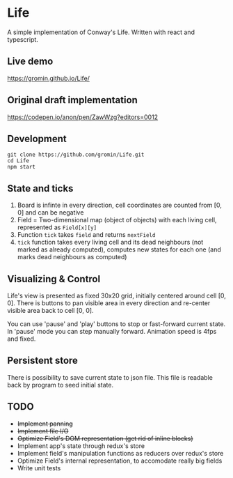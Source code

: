 # Life

A simple implementation of Conway's Life. Written with react and typescript.

## Live demo

https://gromin.github.io/Life/

## Original draft implementation

https://codepen.io/anon/pen/ZawWzg?editors=0012

## Development

```
git clone https://github.com/gromin/Life.git
cd Life
npm start
```

## State and ticks

1) Board is infinte in every direction, cell coordinates are counted from [0, 0] and can be negative
2) Field = Two-dimensional map (object of objects) with each living cell, represented as `Field[x][y]`
3) Function `tick` takes `field` and returns `nextField`
4) `tick` function takes every living cell and its dead neighbours (not marked as already computed), computes new states for each one (and marks dead neighbours as computed)

## Visualizing & Control

Life's view is presented as fixed 30x20 grid, initially centered around cell [0, 0]. There is buttons to pan visible area in every direction and re-center visible area back to cell [0, 0].

You can use 'pause' and 'play' buttons to stop or fast-forward current state. In 'pause' mode you can step manually forward. Animation speed is 4fps and fixed.

## Persistent store

There is possibility to save current state to json file. This file is readable back by program to seed initial state.

## TODO

* ~~Implement panning~~
* ~~Implement file I/O~~
* ~~Optimize Field's DOM representation (get rid of inline blocks)~~
* Implement app's state through redux's store
* Implement field's manipulation functions as reducers over redux's store
* Optimize Field's internal representation, to accomodate really big fields
* Write unit tests
